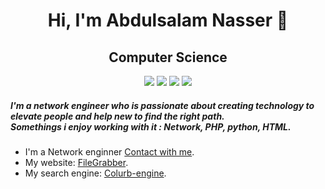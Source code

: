 <h1 align="center">Hi, I'm Abdulsalam Nasser 👋</h1>
<h2 align="center">Computer Science</h2>
<p align="center">
    <a href="https://twitter.com/s200_n" target="_blank"><img src="https://img.shields.io/badge/twitter-%231FA1F1?style=flat&logo=twitter&logoColor=white"/></a>
    <a href="https://www.linkedin.com/in/abdulsalam-alnweeser" target="_blank"><img src="https://img.shields.io/badge/linkedin-%230177B5?style=flat&logo=linkedin&logoColor=white"/></a>
    <a href="https://www.snapchat.com/add/s200oo" target="_blank"><img src="https://img.shields.io/badge/snapchat-yellow?style=flat&logo=snapchat&logoColor=white"/></a>
    <a href="https://www.instagram.com/s2000.n/" target="_blank"><img src="https://img.shields.io/badge/instagram-%23E4415F?style=flat&logo=instagram&logoColor=white"/></a>
  </p>

<h5>I'm a network engineer who is passionate about creating technology to elevate people and help new to find the right path.<br>Somethings i enjoy working with it : Network, PHP, python, HTML.</h5>
<ul>
    <li>I'm a Network enginner <a href="https://alfan.link/s2000.n" target="_blank"> Contact with me</a>.</li>
    <li>My website: <a href="https://filegrabber.site/" target="_blank">FileGrabber</a>.</li>
    <li>My search engine: <a href="https://colurb-engine.000webhostapp.com/" target="_blank">Colurb-engine</a>.</li>
</ul>

